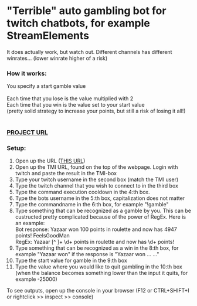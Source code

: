 <h1>"Terrible" auto gambling bot for twitch chatbots, for example StreamElements</h1>
It does actually work, but watch out. Different channels has different winrates... (lower winrate higher of a risk)
<h3>How it works:</h3>
You specify a start gamble value<br><br>
Each time that you lose is the value multiplied with 2<br>
Each time that you win is the value set to your start value<br>
(pretty solid strategy to increase your points, but still a risk of losing it all!)
<br><br>
<h3><a href="https://yazaar.github.io/Twitch-Auto-Gamble-Bot/">PROJECT URL</a></h3>
<h3>Setup:</h3>
<ol>
  <li>Open up the URL (<a href="https://yazaar.github.io/Twitch-Auto-Gamble-Bot/">THIS URL</a>)</li>
  <li>Open up the TMI URL, found on the top of the webpage. Login with twitch and paste the result in the TMI-box</li>
  <li>Type your twitch username in the second box (match the TMI user)</li>
  <li>Type the twitch channel that you wish to connect to in the third box</li>
  <li>Type the command execution cooldown in the 4:th box.</li>
  <li>Type the bots username in the 5:th box, capitalization does not matter</li>
  <li>Type the commandname in the 6:th box, for example "!gamble"</li>
  <li>Type something that can be recognized as a gamble by you. This can be custructed pretty complicated because of the power of RegEx. Here is an example:<br>Bot response: Yazaar won 100 points in roulette and now has 4947 points!  FeelsGoodMan<br>RegEx: Yazaar [^ ]+ \d+ points in roulette and now has \d+ points!</li>
  <li>Type something that can be recognized as a win in the 8:th box, for example "Yazaar won" if the response is "Yazaar won ... ..."</li>
  <li>Type the start value for gamble in the 9:th box</li>
  <li>Type the value where you would like to quit gambling in the 10:th box (when the balance becomes something lower than the input it quits, for example -25000)</li>
</ol>
To see outputs, open up the console in your browser (F12 or CTRL+SHIFT+I or rightclick >> inspect >> console)
